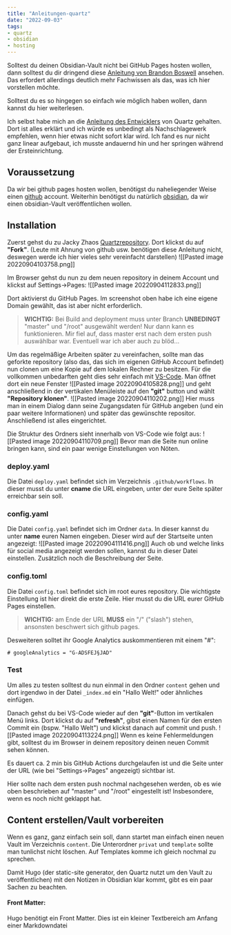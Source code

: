 ```yaml
---
title: "Anleitungen-quartz"
date: "2022-09-03"
tags:
- quartz
- obsidian
- hosting
---
```


Solltest du deinen Obsidian-Vault nicht bei GitHub Pages hosten wollen, dann solltest du dir dringend diese [Anleitung von Brandon Boswell](https://brandonkboswell.com/blog/Publishing-your-Obsidian-Vault-Online-with-Quartz/) ansehen. Das erfordert allerdings deutlich mehr Fachwissen als das, was ich hier vorstellen möchte.

Solltest du es so hingegen so einfach wie möglich haben wollen, dann kannst du hier weiterlesen. 

Ich selbst habe mich an die [Anleitung des Entwicklers](https://quartz.jzhao.xyz/) von Quartz gehalten. Dort ist alles erklärt und ich würde es unbedingt als Nachschlagewerk empfehlen, wenn hier etwas nicht sofort klar wird. Ich fand es nur nicht ganz linear aufgebaut, ich musste andauernd hin und her springen während der Ersteinrichtung.

## Voraussetzung
Da wir bei github pages hosten wollen, benötigst du naheliegender Weise einen [github](https://github.com) account. Weiterhin benötigst du natürlich [obsidian](https://obsidian.md), da wir einen obsidian-Vault veröffentlichen wollen.


## Installation
Zuerst gehst du zu Jacky Zhaos [Quartzrepository](https://github.com/jackyzha0/quartz). Dort klickst du auf **"Fork"**. (Leute mit Ahnung von github usw. benötigen diese Anleitung nicht, deswegen werde ich hier vieles sehr vereinfacht darstellen)
![[Pasted image 20220904103758.png]]

Im Browser gehst du nun zu dem neuen repository in deinem Account und klickst auf Settings->Pages:
![[Pasted image 20220904112833.png]]

Dort aktivierst du GitHub Pages. Im screenshot oben habe ich eine eigene Domain gewählt, das ist aber nicht erforderlich.

> **WICHTIG:**
> Bei Build and deployment muss unter Branch **UNBEDINGT** "master" und "/root" ausgewählt werden! Nur dann kann es funktionieren.
> Mir fiel auf, dass master erst nach dem ersten push auswählbar war. Eventuell war ich aber auch zu blöd...





Um das regelmäßige Arbeiten später zu vereinfachen, sollte man das geforkte repository (also das, das sich im eigenen GitHub Account befindet) nun clonen um eine Kopie auf dem lokalen Rechner zu besitzen. Für die vollkommen unbedarften geht dies sehr einfach mit [VS-Code](https://code.visualstudio.com/). Man öffnet dort ein neue Fenster
![[Pasted image 20220904105828.png]]
und geht anschließend in der vertikalen Menüleiste auf den **"git"** button und wählt **"Repository klonen"**.
![[Pasted image 20220904110202.png]]
Hier muss man in einem Dialog dann seine Zugangsdaten für GitHub angeben (und ein paar weitere Informationen) und später das gewünschte repositor. Anschließend ist alles eingerichtet.

Die Struktur des Ordners sieht innerhalb von VS-Code wie folgt aus:
![[Pasted image 20220904110709.png]]
Bevor man die Seite nun online bringen kann, sind ein paar wenige Einstellungen von Nöten.

### deploy.yaml
Die Datei `deploy.yaml` befindet sich im Verzeichnis `.github/workflows`. In dieser musst du unter **cname** die URL eingeben, unter der eure Seite später erreichbar sein soll.

### config.yaml
Die Datei `config.yaml` befindet sich im Ordner `data`.
In dieser kannst du unter **name** euren Namen eingeben. Dieser wird auf der Startseite unten angezeigt:
![[Pasted image 20220904111416.png]]
Auch ob und welche links für social media angezeigt werden sollen, kannst du in dieser Datei einstellen. Zusätzlich noch die Beschreibung der Seite.

### config.toml
Die Datei `config.toml` befindet sich im root eures repository.
Die wichtigste Einstellung ist hier direkt die erste Zeile. Hier musst du die URL eurer GitHub Pages einstellen. 

> **WICHTIG:** 
> am Ende der URL **MUSS** ein "/" ("slash") stehen, ansonsten beschwert sich github pages.

Desweiteren solltet ihr Google Analytics auskommentieren mit einem "#":

```
# googleAnalytics = "G-ADSFEJ§JAD"
```

### Test
Um alles zu testen solltest du nun einmal in den Ordner `content` gehen und dort irgendwo in der Datei `_index.md` ein "Hallo Welt!" oder ähnliches einfügen.

Danach gehst du bei VS-Code wieder auf den **"git"**-Button im vertikalen Menü links. Dort klickst du auf **"refresh"**, gibst einen Namen für den ersten Commit ein (bspw. "Hallo Welt") und klickst danach auf commit und push.
![[Pasted image 20220904113224.png]]
Wenn es keine Fehlermeldungen gibt, solltest du im Browser in deinem repository deinen neuen Commit sehen können.

Es dauert ca. 2 min bis GitHub Actions durchgelaufen ist und die Seite unter der URL (wie bei "Settings->Pages" angezeigt) sichtbar ist.

Hier sollte nach dem ersten push nochmal nachgesehen werden, ob es wie oben beschrieben auf "master" und "/root" eingestellt ist! Insbesondere, wenn es noch nicht geklappt hat.

## Content erstellen/Vault vorbereiten
Wenn es ganz, ganz einfach sein soll, dann startet man einfach einen neuen Vault im Verzeichnis `content`. Die Unterordner `privat` und `template` sollte man tunlichst nicht löschen. Auf Templates komme ich gleich nochmal zu sprechen.

Damit Hugo (der static-site generator, den Quartz nutzt um den Vault zu veröffentlichen) mit den Notizen in Obsidian klar kommt, gibt es ein paar Sachen zu beachten.

#### Front Matter:
Hugo benötigt ein Front Matter. Dies ist ein kleiner Textbereich am Anfang einer Markdowndatei